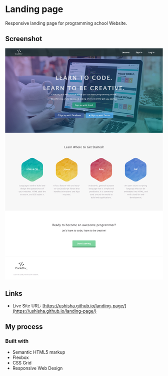 # Landing page

Responsive landing page for programming school Website.

## Screenshot

![screenshot](./image/screenshot.png)

## Links

- Live Site URL: [https://ushisha.github.io/landing-page/](https://ushisha.github.io/landing-page/)

## My process

### Built with

- Semantic HTML5 markup
- Flexbox
- CSS Grid
- Responsive Web Design
